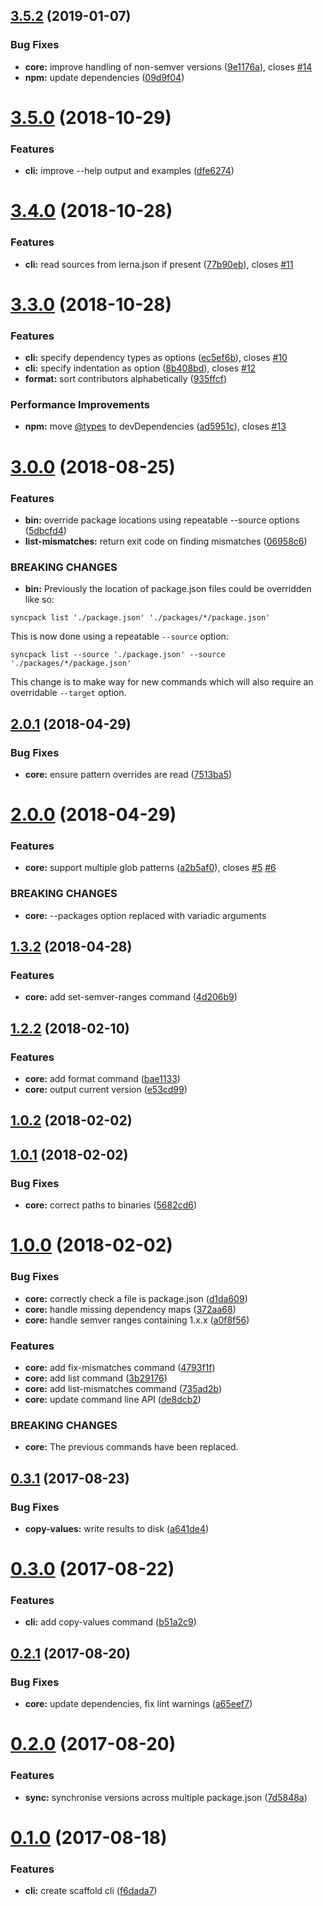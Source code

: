 ## [3.5.2](https://github.com/JamieMason/syncpack/compare/3.5.0...3.5.2) (2019-01-07)

### Bug Fixes

- **core:** improve handling of non-semver versions
  ([9e1176a](https://github.com/JamieMason/syncpack/commit/9e1176a)), closes
  [#14](https://github.com/JamieMason/syncpack/issues/14)
- **npm:** update dependencies
  ([09d9f04](https://github.com/JamieMason/syncpack/commit/09d9f04))

# [3.5.0](https://github.com/JamieMason/syncpack/compare/3.4.0...3.5.0) (2018-10-29)

### Features

- **cli:** improve --help output and examples
  ([dfe6274](https://github.com/JamieMason/syncpack/commit/dfe6274))

# [3.4.0](https://github.com/JamieMason/syncpack/compare/3.3.0...3.4.0) (2018-10-28)

### Features

- **cli:** read sources from lerna.json if present
  ([77b90eb](https://github.com/JamieMason/syncpack/commit/77b90eb)), closes
  [#11](https://github.com/JamieMason/syncpack/issues/11)

# [3.3.0](https://github.com/JamieMason/syncpack/compare/3.0.0...3.3.0) (2018-10-28)

### Features

- **cli:** specify dependency types as options
  ([ec5ef6b](https://github.com/JamieMason/syncpack/commit/ec5ef6b)), closes
  [#10](https://github.com/JamieMason/syncpack/issues/10)
- **cli:** specify indentation as option
  ([8b408bd](https://github.com/JamieMason/syncpack/commit/8b408bd)), closes
  [#12](https://github.com/JamieMason/syncpack/issues/12)
- **format:** sort contributors alphabetically
  ([935ffcf](https://github.com/JamieMason/syncpack/commit/935ffcf))

### Performance Improvements

- **npm:** move [@types](https://github.com/types) to devDependencies
  ([ad5951c](https://github.com/JamieMason/syncpack/commit/ad5951c)), closes
  [#13](https://github.com/JamieMason/syncpack/issues/13)

# [3.0.0](https://github.com/JamieMason/syncpack/compare/2.0.1...3.0.0) (2018-08-25)

### Features

- **bin:** override package locations using repeatable --source options
  ([5dbcfd4](https://github.com/JamieMason/syncpack/commit/5dbcfd4))
- **list-mismatches:** return exit code on finding mismatches
  ([06958c6](https://github.com/JamieMason/syncpack/commit/06958c6))

### BREAKING CHANGES

- **bin:** Previously the location of package.json files could be overridden
  like so:

```
syncpack list './package.json' './packages/*/package.json'
```

This is now done using a repeatable `--source` option:

```
syncpack list --source './package.json' --source './packages/*/package.json'
```

This change is to make way for new commands which will also require an
overridable `--target` option.

## [2.0.1](https://github.com/JamieMason/syncpack/compare/2.0.0...2.0.1) (2018-04-29)

### Bug Fixes

- **core:** ensure pattern overrides are read
  ([7513ba5](https://github.com/JamieMason/syncpack/commit/7513ba5))

# [2.0.0](https://github.com/JamieMason/syncpack/compare/1.3.2...2.0.0) (2018-04-29)

### Features

- **core:** support multiple glob patterns
  ([a2b5af0](https://github.com/JamieMason/syncpack/commit/a2b5af0)), closes
  [#5](https://github.com/JamieMason/syncpack/issues/5)
  [#6](https://github.com/JamieMason/syncpack/issues/6)

### BREAKING CHANGES

- **core:** --packages option replaced with variadic arguments

## [1.3.2](https://github.com/JamieMason/syncpack/compare/1.2.2...1.3.2) (2018-04-28)

### Features

- **core:** add set-semver-ranges command
  ([4d206b9](https://github.com/JamieMason/syncpack/commit/4d206b9))

## [1.2.2](https://github.com/JamieMason/syncpack/compare/1.0.2...1.2.2) (2018-02-10)

### Features

- **core:** add format command
  ([bae1133](https://github.com/JamieMason/syncpack/commit/bae1133))
- **core:** output current version
  ([e53cd99](https://github.com/JamieMason/syncpack/commit/e53cd99))

## [1.0.2](https://github.com/JamieMason/syncpack/compare/1.0.1...1.0.2) (2018-02-02)

## [1.0.1](https://github.com/JamieMason/syncpack/compare/1.0.0...1.0.1) (2018-02-02)

### Bug Fixes

- **core:** correct paths to binaries
  ([5682cd6](https://github.com/JamieMason/syncpack/commit/5682cd6))

# [1.0.0](https://github.com/JamieMason/syncpack/compare/0.3.1...1.0.0) (2018-02-02)

### Bug Fixes

- **core:** correctly check a file is package.json
  ([d1da609](https://github.com/JamieMason/syncpack/commit/d1da609))
- **core:** handle missing dependency maps
  ([372aa68](https://github.com/JamieMason/syncpack/commit/372aa68))
- **core:** handle semver ranges containing 1.x.x
  ([a0f8f56](https://github.com/JamieMason/syncpack/commit/a0f8f56))

### Features

- **core:** add fix-mismatches command
  ([4793f1f](https://github.com/JamieMason/syncpack/commit/4793f1f))
- **core:** add list command
  ([3b29176](https://github.com/JamieMason/syncpack/commit/3b29176))
- **core:** add list-mismatches command
  ([735ad2b](https://github.com/JamieMason/syncpack/commit/735ad2b))
- **core:** update command line API
  ([de8dcb2](https://github.com/JamieMason/syncpack/commit/de8dcb2))

### BREAKING CHANGES

- **core:** The previous commands have been replaced.

## [0.3.1](https://github.com/JamieMason/syncpack/compare/0.3.0...0.3.1) (2017-08-23)

### Bug Fixes

- **copy-values:** write results to disk
  ([a641de4](https://github.com/JamieMason/syncpack/commit/a641de4))

# [0.3.0](https://github.com/JamieMason/syncpack/compare/0.2.1...0.3.0) (2017-08-22)

### Features

- **cli:** add copy-values command
  ([b51a2c9](https://github.com/JamieMason/syncpack/commit/b51a2c9))

## [0.2.1](https://github.com/JamieMason/syncpack/compare/0.2.0...0.2.1) (2017-08-20)

### Bug Fixes

- **core:** update dependencies, fix lint warnings
  ([a65eef7](https://github.com/JamieMason/syncpack/commit/a65eef7))

# [0.2.0](https://github.com/JamieMason/syncpack/compare/0.1.0...0.2.0) (2017-08-20)

### Features

- **sync:** synchronise versions across multiple package.json
  ([7d5848a](https://github.com/JamieMason/syncpack/commit/7d5848a))

# [0.1.0](https://github.com/JamieMason/syncpack/compare/f6dada7...0.1.0) (2017-08-18)

### Features

- **cli:** create scaffold cli
  ([f6dada7](https://github.com/JamieMason/syncpack/commit/f6dada7))
